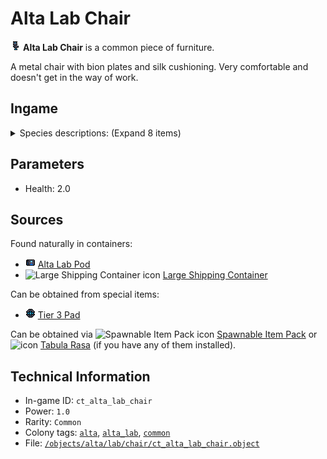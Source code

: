# Alta Lab Chair

<img src="https://raw.githubusercontent.com/Ceterai/Enternia/main/objects/alta/lab/chair/icon.png" alt="Alta Lab Chair icon" loading="lazy" height="16px" width="auto" /> **Alta Lab Chair** is a common piece of furniture.

A metal chair with bion plates and silk cushioning. Very comfortable and doesn't get in the way of work.

## Ingame

<details markdown="1"><summary>Species descriptions: (Expand 8 items)</summary>

- Alta: A bion chair, often found in alta labs. Comfortable and small enough to leave room for thought.
- Apex: An enormously stylish chair.
- Avian: A fabulous chair.
- Floran: Floran sssit on a masssive flying chair.
- Glitch: Encouraged. A flawless elegant dark chair.
- Human: A sturdy looking but disarmingly comfy chair.
- Hylotl: I'm not sure how it's standing up, but it is outrageously attractive.
- Novakid: This chair is floatin' in the air.

</details>

## Parameters

- Health: 2.0

## Sources

Found naturally in containers:

- <img src="https://raw.githubusercontent.com/Ceterai/Enternia/main/objects/alta/lab/pod/icon.png" alt="Alta Lab Pod icon" loading="lazy" height="16px" width="auto" /> [Alta Lab Pod](https://ceterai.github.io/MyEnternia/Wiki/AltaLabPod)
- <img src="https://starbounder.org/mediawiki/images/e/e4/Large_Shipping_Container.png" alt="Large Shipping Container icon" loading="lazy" height="12px" width="30px" /> [Large Shipping Container](https://starbounder.org/Large_Shipping_Container)

Can be obtained from special items:

- <img src="https://raw.githubusercontent.com/Ceterai/Enternia/main/items/active/alta/loot/tier3.png" alt="Tier 3 Pad icon" loading="lazy" height="16px" width="auto" /> [Tier 3 Pad](https://ceterai.github.io/MyEnternia/Wiki/Tier3Pad)

Can be obtained via <img src="https://raw.githubusercontent.com/Silverfeelin/Starbound-SpawnableItemPack/master/interface/sip/iconSmall.png" alt="Spawnable Item Pack icon" width="18" height="14"/> [Spawnable Item Pack](https://steamcommunity.com/sharedfiles/filedetails/?id=733665104) or <img src="https://steamuserimages-a.akamaihd.net/ugc/263843960696222713/3EC9A7C005541F7D577EBCB8C5736B4EFC9973D6/" alt="icon" width="8" height="12"/> [Tabula Rasa](https://community.playstarbound.com/resources/the-tabula-rasa.3222/) (if you have any of them installed).

## Technical Information

- In-game ID: `ct_alta_lab_chair`
- Power: `1.0`
- Rarity: `Common`
- Colony tags: [`alta`](https://ceterai.github.io/MyEnternia/Wiki/Tags/Alta), [`alta_lab`](https://ceterai.github.io/MyEnternia/Wiki/Tags/AltaLab), [`common`](https://ceterai.github.io/MyEnternia/Wiki/Tags/Common)
- File: [`/objects/alta/lab/chair/ct_alta_lab_chair.object`](https://github.com/Ceterai/Enternia/blob/main/objects/alta/lab/chair/ct_alta_lab_chair.object)
